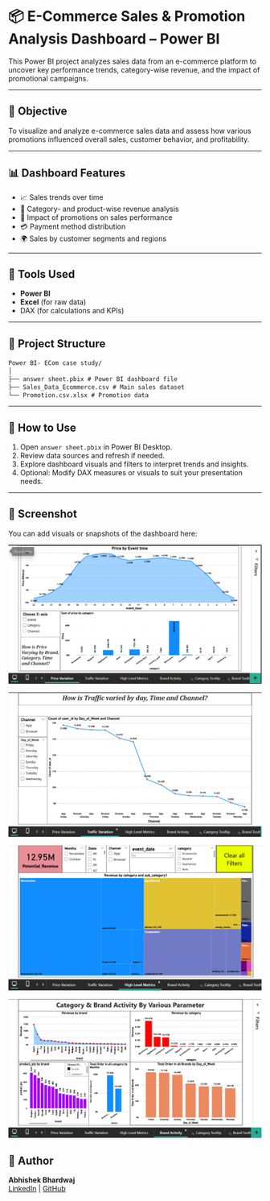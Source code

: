 # 📦 E-Commerce Sales & Promotion Analysis Dashboard – Power BI

This Power BI project analyzes sales data from an e-commerce platform to uncover key performance trends, category-wise revenue, and the impact of promotional campaigns.

---

## 📌 Objective

To visualize and analyze e-commerce sales data and assess how various promotions influenced overall sales, customer behavior, and profitability.

---

## 📊 Dashboard Features

- 📈 Sales trends over time
- 🛒 Category- and product-wise revenue analysis
- 🎯 Impact of promotions on sales performance
- 💳 Payment method distribution
- 🌍 Sales by customer segments and regions

---

## 🧰 Tools Used

- **Power BI**
- **Excel** (for raw data)
- DAX (for calculations and KPIs)

---

## 📂 Project Structure

```
Power BI- ECom case study/
│
├── answer sheet.pbix # Power BI dashboard file
├── Sales_Data_Ecommerce.csv # Main sales dataset
└── Promotion.csv.xlsx # Promotion data

```


---

## 🚀 How to Use

1. Open `answer sheet.pbix` in Power BI Desktop.
2. Review data sources and refresh if needed.
3. Explore dashboard visuals and filters to interpret trends and insights.
4. Optional: Modify DAX measures or visuals to suit your presentation needs.

---

## 📸 Screenshot

You can add visuals or snapshots of the dashboard here:


![Output 1](outputs/plots/price_variation.png)

![Output 2](outputs/plots/traffic_variation.png)

![Output 3](outputs/plots/high_level_metrics.png)

![Output 3](outputs/plots/brand_activity.png)


## 👤 Author

**Abhishek Bhardwaj**  
[LinkedIn](https://www.linkedin.com/in/abhishekbhardwaj28) | [GitHub](https://github.com/abhishek-9617)
